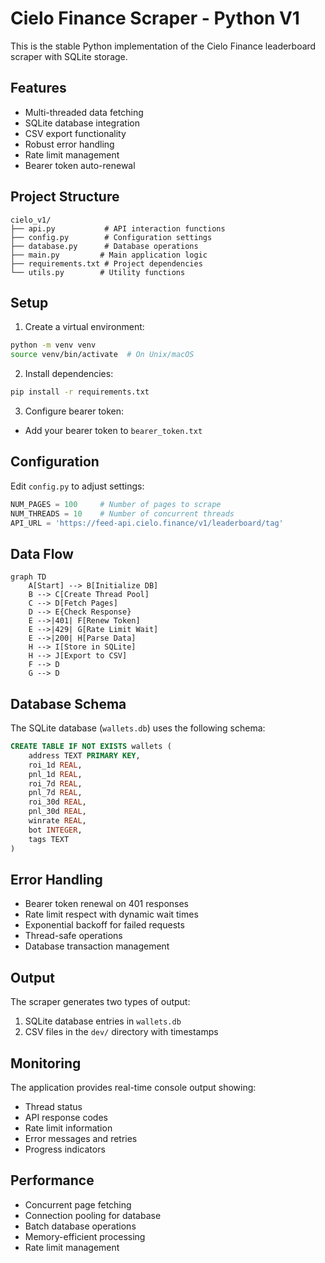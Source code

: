 # Cielo Finance Scraper - Python V1

This is the stable Python implementation of the Cielo Finance leaderboard scraper with SQLite storage.

## Features

- Multi-threaded data fetching
- SQLite database integration
- CSV export functionality
- Robust error handling
- Rate limit management
- Bearer token auto-renewal

## Project Structure

```
cielo_v1/
├── api.py           # API interaction functions
├── config.py        # Configuration settings
├── database.py      # Database operations
├── main.py         # Main application logic
├── requirements.txt # Project dependencies
└── utils.py        # Utility functions
```

## Setup

1. Create a virtual environment:
```bash
python -m venv venv
source venv/bin/activate  # On Unix/macOS
```

2. Install dependencies:
```bash
pip install -r requirements.txt
```

3. Configure bearer token:
- Add your bearer token to `bearer_token.txt`

## Configuration

Edit `config.py` to adjust settings:

```python
NUM_PAGES = 100     # Number of pages to scrape
NUM_THREADS = 10    # Number of concurrent threads
API_URL = 'https://feed-api.cielo.finance/v1/leaderboard/tag'
```

## Data Flow

```mermaid
graph TD
    A[Start] --> B[Initialize DB]
    B --> C[Create Thread Pool]
    C --> D[Fetch Pages]
    D --> E{Check Response}
    E -->|401| F[Renew Token]
    E -->|429| G[Rate Limit Wait]
    E -->|200| H[Parse Data]
    H --> I[Store in SQLite]
    H --> J[Export to CSV]
    F --> D
    G --> D
```

## Database Schema

The SQLite database (`wallets.db`) uses the following schema:

```sql
CREATE TABLE IF NOT EXISTS wallets (
    address TEXT PRIMARY KEY,
    roi_1d REAL,
    pnl_1d REAL,
    roi_7d REAL,
    pnl_7d REAL,
    roi_30d REAL,
    pnl_30d REAL,
    winrate REAL,
    bot INTEGER,
    tags TEXT
)
```

## Error Handling

- Bearer token renewal on 401 responses
- Rate limit respect with dynamic wait times
- Exponential backoff for failed requests
- Thread-safe operations
- Database transaction management

## Output

The scraper generates two types of output:
1. SQLite database entries in `wallets.db`
2. CSV files in the `dev/` directory with timestamps

## Monitoring

The application provides real-time console output showing:
- Thread status
- API response codes
- Rate limit information
- Error messages and retries
- Progress indicators

## Performance

- Concurrent page fetching
- Connection pooling for database
- Batch database operations
- Memory-efficient processing
- Rate limit management
